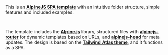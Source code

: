 This is an **[AlpineJS SPA template](https://github.com/riwert/alpinejs-spa-template)** with an intuitive folder structure, simple features and included examples.

<br>

The template includes the **[Alpine.js](https://github.com/alpinejs/alpine)** library, structured files with **[alpinejs-router](https://github.com/shaunlee/alpinejs-router)** for dynamic templates based on URLs, and **[alpinejs-head](https://github.com/markmead/alpinejs-head)** for meta updates. The design is based on the **[Tailwind Atlas theme](https://www.tailwindawesome.com/resources/atlas)**, and it functions as a SPA.
